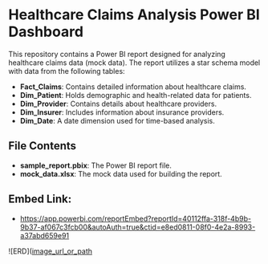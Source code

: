 # Healthcare Claims Analysis Power BI Dashboard

This repository contains a Power BI report designed for analyzing healthcare claims data (mock data). The report utilizes a star schema model with data from the following tables:
- **Fact_Claims**: Contains detailed information about healthcare claims.
- **Dim_Patient**: Holds demographic and health-related data for patients.
- **Dim_Provider**: Contains details about healthcare providers.
- **Dim_Insurer**: Includes information about insurance providers.
- **Dim_Date**: A date dimension used for time-based analysis.

## File Contents
- **sample_report.pbix**: The Power BI report file.
- **mock_data.xlsx**: The mock data used for building the report.

## Embed Link:
- https://app.powerbi.com/reportEmbed?reportId=40112ffa-318f-4b9b-9b37-af067c3fcb00&autoAuth=true&ctid=e8ed0811-08f0-4e2a-8993-a37abd659e91

![ERD]([image_url_or_path](https://github.com/hodamasteri/Power-BI/blob/main/ERD.jpg)
